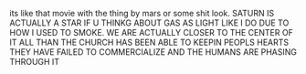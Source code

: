 its like that movie with the thing by mars or some shit
look.
SATURN IS ACTUALLY A STAR IF U THINKG ABOUT GAS AS LIGHT LIKE I DO DUE TO HOW I USED TO SMOKE.
WE ARE ACTUALLY CLOSER TO THE CENTER OF IT ALL THAN THE CHURCH HAS BEEN ABLE TO KEEPIN PEOPLS HEARTS
THEY HAVE FAILED TO COMMERCIALIZE AND THE HUMANS ARE PHASING THROUGH IT
